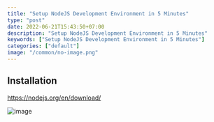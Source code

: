 ```yaml
---
title: "Setup NodeJS Development Environment in 5 Minutes"
type: "post"
date: 2022-06-21T15:43:50+07:00
description: "Setup NodeJS Development Environment in 5 Minutes"
keywords: ["Setup NodeJS Development Environment in 5 Minutes"]
categories: ["default"]
image: "/common/no-image.png"
---
```


## Installation

https://nodejs.org/en/download/

![image](https://user-images.githubusercontent.com/31009750/174770656-e3985065-3635-43a5-9f5a-0a555fb7a5fa.png)

